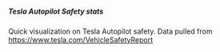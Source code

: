 ##### Tesla Autopilot Safety stats

Quick visualization on Tesla Autopilot safety. Data pulled from https://www.tesla.com/VehicleSafetyReport
